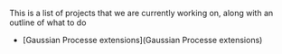 This is a list of projects that we are currently working on, along with an outline of what to do

 * [Gaussian Processe extensions](Gaussian Processe extensions)